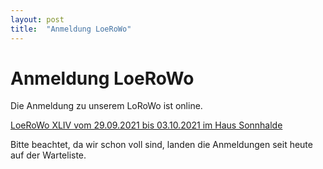 ```yaml
---
layout: post
title:  "Anmeldung LoeRoWo"
---
```

# Anmeldung LoeRoWo
Die Anmeldung zu unserem LoRoWo ist online.

<a href="https://docs.google.com/forms/d/e/1FAIpQLSf5BzCNClifhw_49ZPhi_X_4QHODeoUp2kHQDUrf9t1XJja6A/viewform?usp=sf_link" target="_blank">LoeRoWo XLIV vom 29.09.2021 bis 03.10.2021 im Haus Sonnhalde</a>

Bitte beachtet, da wir schon voll sind, landen die Anmeldungen seit heute auf der Warteliste.
